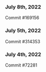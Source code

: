 ### July 8th, 2022

Commit #169156

### July 5th, 2022

Commit #314353


### July 4th, 2022

Commit #72281
